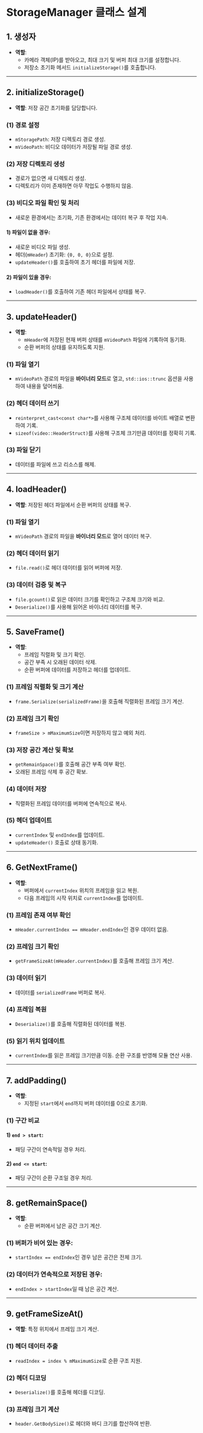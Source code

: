 # **StorageManager 클래스 설계**

## **1. 생성자**
- **역할**: 
  - 카메라 객체(IP)를 받아오고, 최대 크기 및 버퍼 최대 크기를 설정합니다.
  - 저장소 초기화 메서드 `initializeStorage()`를 호출합니다.

---

## **2. initializeStorage()**
- **역할**: 저장 공간 초기화를 담당합니다.
### (1) **경로 설정**
- `mStoragePath`: 저장 디렉토리 경로 생성.
- `mVideoPath`: 비디오 데이터가 저장될 파일 경로 생성.

### (2) **저장 디렉토리 생성**
- 경로가 없으면 새 디렉토리 생성.
- 디렉토리가 이미 존재하면 아무 작업도 수행하지 않음.

### (3) **비디오 파일 확인 및 처리**
- 새로운 환경에서는 초기화, 기존 환경에서는 데이터 복구 후 작업 지속.

#### 1) 파일이 없을 경우:
- 새로운 비디오 파일 생성.
- 헤더(`mHeader`) 초기화: `{0, 0, 0}`으로 설정.
- `updateHeader()`를 호출하여 초기 헤더를 파일에 저장.

#### 2) 파일이 있을 경우:
- `loadHeader()`를 호출하여 기존 헤더 파일에서 상태를 복구.

---

## **3. updateHeader()**
- **역할**: 
  - `mHeader`에 저장된 현재 버퍼 상태를 `mVideoPath` 파일에 기록하여 동기화.
  - 순환 버퍼의 상태를 유지하도록 지원.

### (1) 파일 열기
- `mVideoPath` 경로의 파일을 **바이너리 모드**로 열고, `std::ios::trunc` 옵션을 사용하여 내용을 덮어씌움.

### (2) 헤더 데이터 쓰기
- `reinterpret_cast<const char*>`를 사용해 구조체 데이터를 바이트 배열로 변환하여 기록.
- `sizeof(video::HeaderStruct)`를 사용해 구조체 크기만큼 데이터를 정확히 기록.

### (3) 파일 닫기
- 데이터를 파일에 쓰고 리소스를 해제.

---

## **4. loadHeader()**
- **역할**: 저장된 헤더 파일에서 순환 버퍼의 상태를 복구.

### (1) 파일 열기
- `mVideoPath` 경로의 파일을 **바이너리 모드**로 열어 데이터 복구.

### (2) 헤더 데이터 읽기
- `file.read()`로 헤더 데이터를 읽어 버퍼에 저장.

### (3) 데이터 검증 및 복구
- `file.gcount()`로 읽은 데이터 크기를 확인하고 구조체 크기와 비교.
- `Deserialize()`를 사용해 읽어온 바이너리 데이터를 복구.

---

## **5. SaveFrame()**
- **역할**: 
  - 프레임 직렬화 및 크기 확인.
  - 공간 부족 시 오래된 데이터 삭제.
  - 순환 버퍼에 데이터를 저장하고 헤더를 업데이트.

### (1) 프레임 직렬화 및 크기 계산
- `frame.Serialize(serializedFrame)`을 호출해 직렬화된 프레임 크기 계산.

### (2) 프레임 크기 확인
- `frameSize > mMaximumSize`이면 저장하지 않고 예외 처리.

### (3) 저장 공간 계산 및 확보
- `getRemainSpace()`를 호출해 공간 부족 여부 확인.
- 오래된 프레임 삭제 후 공간 확보.

### (4) 데이터 저장
- 직렬화된 프레임 데이터를 버퍼에 연속적으로 복사.

### (5) 헤더 업데이트
- `currentIndex` 및 `endIndex`를 업데이트.
- `updateHeader()` 호출로 상태 동기화.

---

## **6. GetNextFrame()**
- **역할**: 
  - 버퍼에서 `currentIndex` 위치의 프레임을 읽고 복원.
  - 다음 프레임의 시작 위치로 `currentIndex`를 업데이트.

### (1) 프레임 존재 여부 확인
- `mHeader.currentIndex == mHeader.endIndex`인 경우 데이터 없음.

### (2) 프레임 크기 확인
- `getFrameSizeAt(mHeader.currentIndex)`를 호출해 프레임 크기 계산.

### (3) 데이터 읽기
- 데이터를 `serializedFrame` 버퍼로 복사.

### (4) 프레임 복원
- `Deserialize()`를 호출해 직렬화된 데이터를 복원.

### (5) 읽기 위치 업데이트
- `currentIndex`를 읽은 프레임 크기만큼 이동. 순환 구조를 반영해 모듈 연산 사용.

---

## **7. addPadding()**
- **역할**: 
  - 지정된 `start`에서 `end`까지 버퍼 데이터를 0으로 초기화.

### (1) 구간 비교
#### 1) `end > start`:
- 패딩 구간이 연속적일 경우 처리.

#### 2) `end <= start`:
- 패딩 구간이 순환 구조일 경우 처리.

---

## **8. getRemainSpace()**
- **역할**: 
  - 순환 버퍼에서 남은 공간 크기 계산.

### (1) 버퍼가 비어 있는 경우:
- `startIndex == endIndex`인 경우 남은 공간은 전체 크기.

### (2) 데이터가 연속적으로 저장된 경우:
- `endIndex > startIndex`일 때 남은 공간 계산.

---

## **9. getFrameSizeAt()**
- **역할**: 특정 위치에서 프레임 크기 계산.

### (1) 헤더 데이터 추출
- `readIndex = index % mMaximumSize`로 순환 구조 지원.

### (2) 헤더 디코딩
- `Deserialize()`를 호출해 헤더를 디코딩.

### (3) 프레임 크기 계산
- `header.GetBodySize()`로 헤더와 바디 크기를 합산하여 반환.
